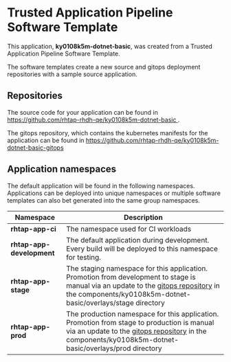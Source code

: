 # Trusted Application Pipeline Software Template

This application, **ky0108k5m-dotnet-basic**, was created from a Trusted Application Pipeline Software Template.

The software templates create a new source and gitops deployment repositories with a sample source application. 

## Repositories

The source code for your application can be found in [https://github.com/rhtap-rhdh-qe/ky0108k5m-dotnet-basic ](https://github.com/rhtap-rhdh-qe/ky0108k5m-dotnet-basic ).
 
The gitops repository, which contains the kubernetes manifests for the application can be found in 
[https://github.com/rhtap-rhdh-qe/ky0108k5m-dotnet-basic-gitops ](https://github.com/rhtap-rhdh-qe/ky0108k5m-dotnet-basic-gitops ) 

## Application namespaces 

The default application will be found in the following namespaces. Applications can be deployed into unique namespaces or multiple software templates can also bet generated into the same group namespaces.  

|  Namespace   |  Description   |  
| -------- | -------- |
| **rhtap-app-ci** | The namespace used for CI workloads |
| **rhtap-app-development** | The default application during development. Every build will be deployed to this namespace for testing. |
| **rhtap-app-stage** | The staging namespace for this application. Promotion from development to stage is manual via an update to the [gitops repository](https://github.com/rhtap-rhdh-qe/ky0108k5m-dotnet-basic-gitops ) in the components/ky0108k5m-dotnet-basic/overlays/stage directory |
| **rhtap-app-prod** | The production namespace for this application. Promotion from stage to production is manual via an update to the [gitops repository](https://github.com/rhtap-rhdh-qe/ky0108k5m-dotnet-basic-gitops ) in the components/ky0108k5m-dotnet-basic/overlays/prod directory |